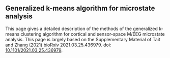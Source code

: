 ## Generalized k-means algorithm for microstate analysis

This page gives a detailed description of the methods of the generalized k-means clustering algorithm for cortical and sensor-space M/EEG microstate analysis. This page is largely based on the Supplementary Material of Tait and Zhang (2021) bioRxiv 2021.03.25.436979. doi: [10.1101/2021.03.25.436979](https://doi.org/10.1101/2021.03.25.436979).
